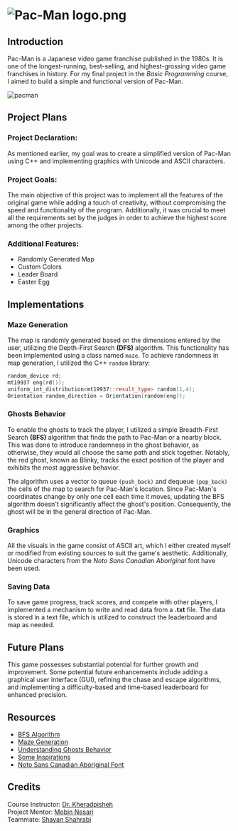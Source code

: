 # ![Pac-Man logo.png](https://upload.wikimedia.org/wikipedia/en/thumb/f/fc/Pac-Man_logo.png/250px-Pac-Man_logo.png)

## Introduction

Pac-Man is a Japanese video game franchise published in the 1980s. It is one of the longest-running, best-selling, and highest-grossing video game franchises in history. For my final project in the *Basic Programming* course, I aimed to build a simple and functional version of Pac-Man.

![pacman](https://github.com/Farid-Karimi/Pac-Man/assets/118434072/47cdcf36-4e38-4127-adfb-030046aaa424)

## Project Plans

### Project Declaration:

As mentioned earlier, my goal was to create a simplified version of Pac-Man using C++ and implementing graphics with Unicode and ASCII characters.

### Project Goals:

The main objective of this project was to implement all the features of the original game while adding a touch of creativity, without compromising the speed and functionality of the program. Additionally, it was crucial to meet all the requirements set by the judges in order to achieve the highest score among the other projects.

### Additional Features:

- Randomly Generated Map
- Custom Colors
- Leader Board
- Easter Egg

## Implementations
### Maze Generation

The map is randomly generated based on the dimensions entered by the user, utilizing the Depth-First Search **(DFS)** algorithm. This functionality has been implemented using a class named `maze`. To achieve randomness in map generation, I utilized the C++ `random` library:

```c++
random_device rd;
mt19937 eng(rd());
uniform_int_distribution<mt19937::result_type> random(1,4);
Orientation random_direction = Orientation(random(eng));
```

### Ghosts Behavior

To enable the ghosts to track the player, I utilized a simple Breadth-First Search **(BFS)** algorithm that finds the path to Pac-Man or a nearby block. This was done to introduce randomness in the ghost behavior, as otherwise, they would all choose the same path and stick together. Notably, the red ghost, known as Blinky, tracks the exact position of the player and exhibits the most aggressive behavior.

The algorithm uses a vector to queue `(push_back)` and dequeue `(pop_back)` the cells of the map to search for Pac-Man's location. Since Pac-Man's coordinates change by only one cell each time it moves, updating the BFS algorithm doesn't significantly affect the ghost's position. Consequently, the ghost will be in the general direction of Pac-Man.

### Graphics

All the visuals in the game consist of ASCII art, which I either created myself or modified from existing sources to suit the game's aesthetic. Additionally, Unicode characters from the *Noto Sans Canadian Aboriginal* font have been used.

### Saving Data

To save game progress, track scores, and compete with other players, I implemented a mechanism to write and read data from a **.txt** file. The data is stored in a text file, which is utilized to construct the leaderboard and map as needed.

## Future Plans

This game possesses substantial potential for further growth and improvement. Some potential future enhancements include adding a graphical user interface (GUI), refining the chase and escape algorithms, and implementing a difficulty-based and time-based leaderboard for enhanced precision.

## Resources

- [BFS Algorithm](https://www.youtube.com/watch?v=KiCBXu4P-2Y)
- [Maze Generation](https://www.youtube.com/watch?v=Y37-gB83HKE)
- [Understanding Ghosts Behavior](https://gameinternals.com/understanding-pac-man-ghost-behavior)
- [Some Inspirations](https://www.youtube.com/watch?v=vC0d1rDmPBs)
- [Noto Sans Canadian Aboriginal Font](https://fonts.google.com/noto/specimen/Noto+Sans+Canadian+Aboriginal)

## Credits

Course Instructor: [Dr. Kheradpisheh](https://www.linkedin.com/in/saeed-reza-kheradpisheh-7a0b18155/)  
Project Mentor: [Mobin Nesari](https://www.linkedin.com/in/mobin-nesari/)  
Teammate: [Shayan Shahrabi](https://www.linkedin.com/in/shayanshahrabi/)
